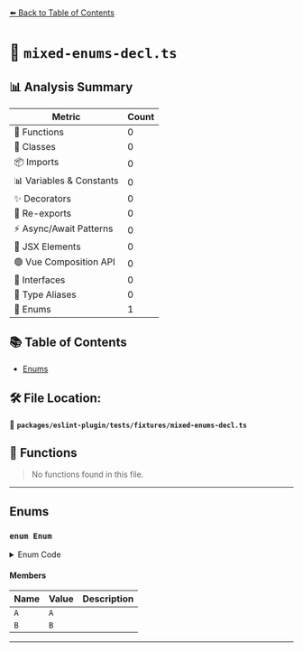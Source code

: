 [⬅️ Back to Table of Contents](../../../../index.md)

# 📄 `mixed-enums-decl.ts`

## 📊 Analysis Summary

| Metric | Count |
|--------|-------|
| 🔧 Functions | 0 |
| 🧱 Classes | 0 |
| 📦 Imports | 0 |
| 📊 Variables & Constants | 0 |
| ✨ Decorators | 0 |
| 🔄 Re-exports | 0 |
| ⚡ Async/Await Patterns | 0 |
| 💠 JSX Elements | 0 |
| 🟢 Vue Composition API | 0 |
| 📐 Interfaces | 0 |
| 📑 Type Aliases | 0 |
| 🎯 Enums | 1 |

## 📚 Table of Contents

- [Enums](#enums)

## 🛠️ File Location:
📂 **`packages/eslint-plugin/tests/fixtures/mixed-enums-decl.ts`**

## 🔧 Functions

> No functions found in this file.


---

## Enums

### `enum Enum`

<details><summary>Enum Code</summary>

```ts
export enum Enum {
  A = 'A',
  B = 'B',
}
```
</details>

#### Members

| Name | Value | Description |
|------|-------|-------------|
| `A` | `A` |  |
| `B` | `B` |  |


---